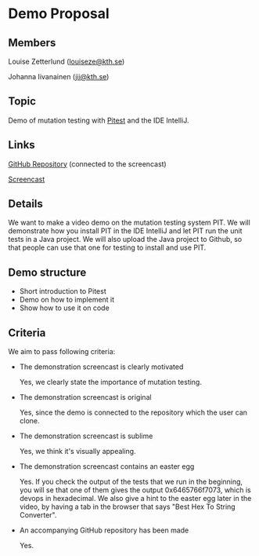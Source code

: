 # Demo Proposal
## Members
Louise Zetterlund (louiseze@kth.se)

Johanna Iivanainen (jii@kth.se)

## Topic
Demo of mutation testing with [Pitest](https://pitest.org/) and the IDE IntelliJ.

## Links
[GitHub Repository](https://github.com/johannalouise/demo_pitest) (connected to the screencast)

[Screencast](https://youtu.be/Jx5rfJs3-1Q)


## Details
We want to make a video demo on the mutation testing system PIT. We will demonstrate how you install PIT in the IDE IntelliJ and let PIT run the unit tests in a Java project. We will also upload the Java project to Github, so that people can use that one for testing to install and use PIT.


## Demo structure
- Short introduction to Pitest
- Demo on how to implement it
- Show how to use it on code

## Criteria

We aim to pass following criteria:
- The demonstration screencast is clearly motivated

  Yes, we clearly state the importance of mutation testing.

- The demonstration screencast is original

  Yes, since the demo is connected to the repository which the user can clone.

- The demonstration screencast is sublime

  Yes, we think it's visually appealing.

- The demonstration screencast contains an easter egg

  Yes. If you check the output of the tests that we run in the beginning, you will se that one of them gives the output 0x6465766f7073, which is devops in hexadecimal. We also give a hint to the easter egg later in the video, by having a tab in the browser that says "Best Hex To String Converter".

- An accompanying GitHub repository has been made

  Yes.
